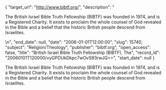 {
  "target_url": "http://www.bibtf.org/", 
  "description": "<p>The British Israel Bible Truth Fellowship (BIBTF) was founded in 1974, and is a Registered Charity. It exists to proclaim the whole counsel of God revealed in the Bible and a belief that the historic British people descend from Israelites.</p>\n", 
  "end_date": null, 
  "date": "2006-01-01T12:00:00", 
  "slug": 15740, 
  "subject": "Religion/Theology", 
  "publisher": "bibtf.org", 
  "open_access": false, 
  "title": "British Israel Bible Truth Fellowship (BIBTF), The", 
  "record_id": "20060101T120000/vyGPDUkDkpc7wOvS93rwJQ==", 
  "start_date": null
}

<p>The British Israel Bible Truth Fellowship (BIBTF) was founded in 1974, and is a Registered Charity. It exists to proclaim the whole counsel of God revealed in the Bible and a belief that the historic British people descend from Israelites.</p>
